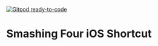 [![Gitpod ready-to-code](https://img.shields.io/badge/Gitpod-ready--to--code-blue?logo=gitpod)](https://gitpod.io/#https://github.com/djsnipa1/smashing-four-shortcut)

# Smashing Four iOS Shortcut
